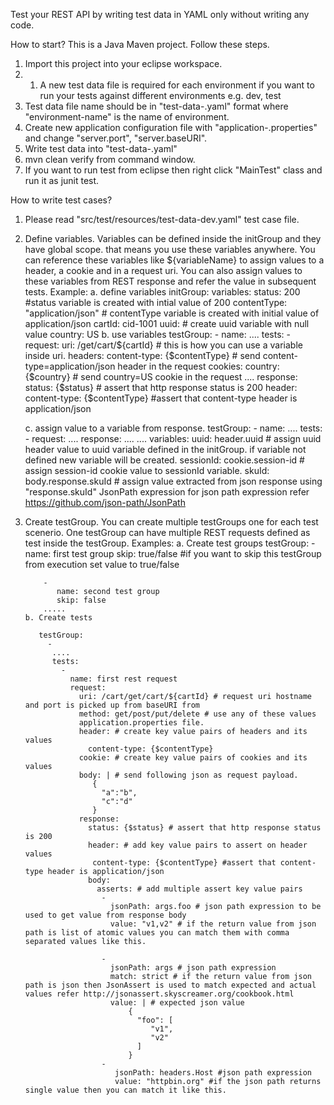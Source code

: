 Test your REST API by writing test data in YAML only without writing any code.

How to start?
This is a Java Maven project. Follow these steps.
1. Import this project into your eclipse workspace.
2. 1. A new test data file is required for each environment if you want to run your tests against different environments e.g. dev, test
3. Test data file name should be in "test-data-<environment-name>.yaml" format where "environment-name" is the name of environment.
4. Create new application configuration file with "application-<environment-name>.properties" and change "server.port", "server.baseURI".
3. Write test data into "test-data-<environment-name>.yaml"
4. mvn clean verify <environment-name> from command window.
5. If you want to run test from eclipse then right click "MainTest" class and run it as junit test.

How to write test cases?
1. Please read "src/test/resources/test-data-dev.yaml" test case file.
2. Define variables. Variables can be defined inside the initGroup and they have global scope. that means you use these variables anywhere. You can reference these variables like ${variableName} to assign values to a header, a cookie and in a request uri. You can also assign values to these variables from REST response and refer the value in subsequent tests.
    Example:
	a. define variables
	    initGroup:
		  variables:
		     status: 200 #status variable is created with intial value of 200 
			 contentType: "application/json" # contentType variable is created with initial value of application/json
			 cartId: cid-1001
			 uuid: # create uuid variable with null value
			 country: US
	b. use variables
	    testGroup:
		  -
		    name: ....
		    tests:
			  -
			    request:
				  uri: /get/cart/${cartId} # this is how you can use a variable inside uri.
				  headers:
				    content-type: {$contentType} # send content-type=application/json header in the request
				  cookies:
				    country: {$country} # send country=US cookie in the request
				  ....
				response:
				  status: {$status} # assert that http response status is 200
				  header:
				    content-type: {$contentType} #assert that content-type header is application/json
					
	c. assign value to a variable from response.
	    testGroup:
		  -
		    name: ....
		    tests:
			  -
			    request:
				  ....
				response:
				  ....
				  ....
				  variables:
				    uuid: header.uuid # assign uuid header value to uuid variable defined in the initGroup. if variable not defined new variable will be created.
					sessionId:  cookie.session-id # assign session-id cookie value to sessionId variable.
					skuId: body.response.skuId # assign value extracted from json response using "response.skuId" JsonPath expression for json path expression refer https://github.com/json-path/JsonPath

3. Create testGroup. You can create multiple testGroups one for each test scenerio. One testGroup can have multiple REST requests defined as test inside the testGroup. 
   Examples:
      a. Create test groups
	     testGroup:
		   -
			  name: first test group
		      skip: true/false #if you want to skip this testGroup from execution set value to true/false
			
		   -
		      name: second test group
			  skip: false
		   .....
	   b. Create tests
          
          testGroup:
            -
             ....
             tests:
               -
                 name: first rest request
                 request:
                   uri: /cart/get/cart/${cartId} # request uri hostname and port is picked up from baseURI from
				   method: get/post/put/delete # use any of these values
				   application.properties file.
				   header: # create key value pairs of headers and its values
				     content-type: {$contentType}
				   cookie: # create key value pairs of cookies and its values
				   body: | # send following json as request payload.
				      {
					    "a":"b",
						"c":"d"
					  }
				   response:
				     status: {$status} # assert that http response status is 200
				     header: # add key value pairs to assert on header values
				      content-type: {$contentType} #assert that content-type header is application/json
					 body:
                       asserts: # add multiple assert key value pairs 
					    -
                          jsonPath: args.foo # json path expression to be used to get value from response body
                          value: "v1,v2" # if the return value from json path is list of atomic values you can match them with comma separated values like this.
						  
                        -
                          jsonPath: args # json path expression
                          match: strict # if the return value from json path is json then JsonAssert is used to match expected and actual values refer http://jsonassert.skyscreamer.org/cookbook.html
                          value: | # expected json value
                              {
                                "foo": [
                                   "v1",
                                   "v2"
                                ]
                              }
                        -
                           jsonPath: headers.Host #json path expression
                           value: "httpbin.org" #if the json path returns single value then you can match it like this.